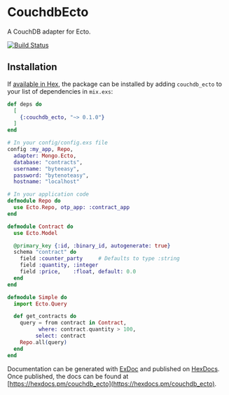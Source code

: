 # CouchdbEcto

A CouchDB adapter for Ecto.


[![Build Status](https://travis-ci.org/byteeasy/couchdb_ecto.svg?branch=master)](https://travis-ci.org/byteeasy/couchdb_ecto)


## Installation

If [available in Hex](https://hex.pm/docs/publish), the package can be installed
by adding `couchdb_ecto` to your list of dependencies in `mix.exs`:

```elixir
def deps do
  [
    {:couchdb_ecto, "~> 0.1.0"}
  ]
end
```


```elixir
# In your config/config.exs file
config :my_app, Repo,
  adapter: Mongo.Ecto,
  database: "contracts",
  username: "byteeasy",
  password: "bytenoteasy",
  hostname: "localhost"

# In your application code
defmodule Repo do
  use Ecto.Repo, otp_app: :contract_app
end

defmodule Contract do
  use Ecto.Model

  @primary_key {:id, :binary_id, autogenerate: true}
  schema "contract" do
    field :counter_party     # Defaults to type :string
    field :quantity, :integer
    field :price,    :float, default: 0.0
  end
end

defmodule Simple do
  import Ecto.Query

  def get_contracts do
    query = from contract in Contract,
          where: contract.quantity > 100,
         select: contract
    Repo.all(query)
  end
end
```

Documentation can be generated with [ExDoc](https://github.com/elixir-lang/ex_doc)
and published on [HexDocs](https://hexdocs.pm). Once published, the docs can
be found at [https://hexdocs.pm/couchdb_ecto](https://hexdocs.pm/couchdb_ecto).

